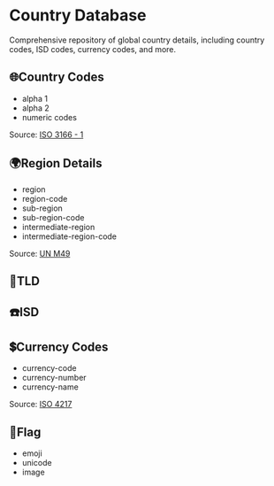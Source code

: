 # Country Database
Comprehensive repository of global country details, including country codes, ISD codes, currency codes, and more. 

## 🌐Country Codes
- alpha 1
- alpha 2
- numeric codes
  
Source: [ISO 3166 - 1](https://en.wikipedia.org/wiki/ISO_3166-1)

## 🌍Region Details
- region
- region-code
- sub-region
- sub-region-code
- intermediate-region
- intermediate-region-code

Source: [UN M49](https://unstats.un.org/unsd/methodology/m49/overview/)

## 🔗TLD

## ☎️ISD

## 💲Currency Codes
- currency-code
- currency-number
- currency-name

Source: [ISO 4217](https://en.wikipedia.org/wiki/ISO_4217)

## 🚩Flag
- emoji
- unicode
- image
